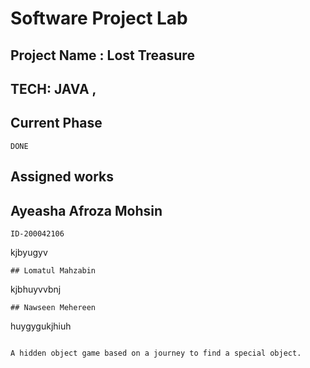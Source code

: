 # Software Project Lab

## Project Name : Lost Treasure

## TECH: JAVA , 


## Current Phase
```
DONE
```

## Assigned works  
 ## Ayeasha Afroza Mohsin 
 ```
 ID-200042106
 ```
 kjbyugyv
 ```
 ## Lomatul Mahzabin
 ```
 kjbhuyvvbnj
 ```
 ## Nawseen Mehereen
 ```
 huygygukjhiuh
 ```
 
A hidden object game based on a journey to find a special object.
